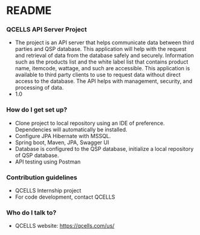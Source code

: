 # README #


### QCELLS API Server Project ###

* The project is an API server that helps communicate data between third parties and QSP database. This application will help with the request and retrieval of data from the database safely and securely. Information such as the products list and the white label list that contains product name, itemcode, wattage, and such are accessible. This application is available to third party clients to use to request data without direct access to the database. The API helps with management, security, and processing of data.
* 1.0

### How do I get set up? ###

* Clone project to local repository using an IDE of preference. Dependencies will automatically be installed.
* Configure JPA Hibernate with MSSQL.
* Spring boot, Maven, JPA, Swagger UI
* Database is configured to the QSP database, initialize a local repository of QSP database.
* API testing using Postman

### Contribution guidelines ###

* QCELLS Internship project
* For code development, contact QCELLS

### Who do I talk to? ###

* QCELLS website: https://qcells.com/us/

